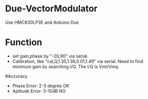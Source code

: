 # Due-VectorModulator
Use HMC630LP3E and Arduino Due

# Function
- set gain,phase by "-20,90" via serial.
- Calibration, like  "cal,Q,1.35,1.36,0.01,1.49" via serial. 
  Need to find minimum gain by searching I/Q. The I/Q is Vmi/Vmq.

#Accuracy
- Phase Error: 2-3 degree OK
- Aplitude Error: 5-10dB  NG

